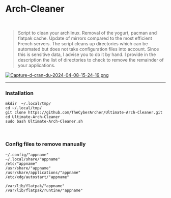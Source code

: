 # Arch-Cleaner

<br />

>Script to clean your archlinux. Removal of the yogurt, pacman and flatpak cache. Update of mirrors compared to the most efficient French servers. The script cleans up directories which can be automated but does not take configuration files into account. Since this is sensitive data, I advise you to do it by hand. I provide in the description the list of directories to check to remove the remainder of your applications.

[![Capture-d-cran-du-2024-04-08-15-24-19.png](https://i.postimg.cc/SRDfFZ8p/Capture-d-cran-du-2024-04-08-15-24-19.png)](https://postimg.cc/zHHgTF0d)

---

### Installation

```
mkdir  ~/.local/tmp/
cd ~/.local/tmp/
git clone https://github.com/TheCyberArcher/Ultimate-Arch-Cleaner.git
cd Ultimate-Arch-Cleaner
sudo bash Ultimate-Arch-Cleaner.sh
``` 

<br />

### Config files to remove manually

```
~/.config/"appname"
~/.local/share/"appname"
/etc/"appname"
/usr/share/"appname"
/usr/share/applications/"appname"
/etc/xdg/autostart/"appname"

/var/lib/flatpak/"appname"
/var/lib/flatpak/runtine/"appname"
```
